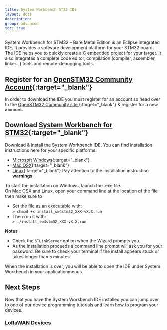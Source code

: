 ```yaml
---
title: System Workbench ST32 IDE
layout: docs
description: 
group: advanced
toc: true
---
```


System Workbench for STM32 – Bare Metal Edition is an Eclipse integrated IDE. It provides a software development platform for your STM32 board. The IDE helps you to quickly create a C embedded project for your target. It also integrates a complete code editor, compilation (compiler, assembler, linker…) tools and remote-debugging tools.

## Register for an [OpenSTM32 Community Account](http://www.openstm32.org){:target="_blank"}
In order to download the IDE you must register for an account so head over to the [OpenSTM32 Community site ](http://www.openstm32.org){:target="_blank"} & register for a new account.

## Download [System Workbench for STM32](http://www.openstm32.org/Downloading%2Bthe%2BSystem%2BWorkbench%2Bfor%2BSTM32%2Binstaller){:target="_blank"}

Download & install the System Workbench IDE. You can find installation instructions here for your specific platforms:

- [Microsoft Windows](http://www.openstm32.org/Downloading%2Bthe%2BSystem%2BWorkbench%2Bfor%2BSTM32%2Binstaller#Windows_7){:target="_blank"}
- [Mac OSX](http://www.openstm32.org/Downloading%2Bthe%2BSystem%2BWorkbench%2Bfor%2BSTM32%2Binstaller#Mac_OS_X){:target="_blank"}
- [Linux](http://www.openstm32.org/Downloading%2Bthe%2BSystem%2BWorkbench%2Bfor%2BSTM32%2Binstaller#Linux){:target="_blank"}
 Pay attention to the installation instruction **warnings**

To start the installation on Windows, launch the .exe file.  
On Mac OSX and Linux, open your command line at the location of the file then make sure to
- Set the file as an executable with:  
`> chmod +x install_sw4stm32_XXX-vX.X.run`
- Then run it with:  
`> ./install_sw4stm32_XXX-vX.X.run`

**Notes** 
- Check the `STLinkServer` option when the Wizard prompts you.
- As the installation proceeds a command line prompt will ask you for your password. Be sure to check your terminal if the install appears stuck or takes longer than 5 minutes.

When the installation is over, you will be able to open the IDE under System Workbench in your applicationmenus

## Next Steps

Now that you have the System Workbench IDE installed you can jump over to one of our device programming tutorials and learn how to program your devices.

### [LoRaWAN Devices](/docs/2/technical/lorawan/lorawan-sensors)
